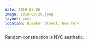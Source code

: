 ```yaml
---
date: 2019-03-26
image: 2019-03-26.jpeg
layout: post
location: Bleeker Street, New York
---
```


Random construction is NYC aesthetic.
